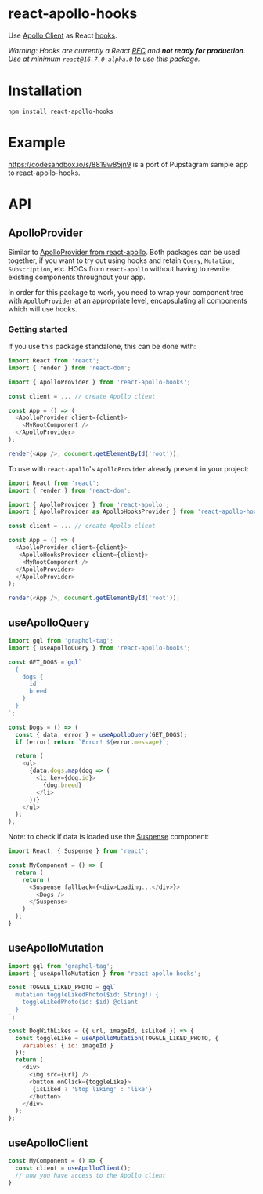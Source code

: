# react-apollo-hooks

Use [Apollo Client](https://github.com/apollographql/apollo-client) as React [hooks](https://reactjs.org/docs/hooks-intro.html).

_Warning: Hooks are currently a React [RFC](https://github.com/reactjs/rfcs/pull/68) and **not ready for production**. Use at minimum `react@16.7.0-alpha.0` to use this package._

# Installation

`npm install react-apollo-hooks`

# Example

<https://codesandbox.io/s/8819w85jn9> is a port of Pupstagram sample app to react-apollo-hooks.

# API

## ApolloProvider

Similar to [ApolloProvider from react-apollo](https://www.apollographql.com/docs/react/essentials/get-started.html#creating-provider). 
Both packages can be used together, if you want to try out using hooks and retain `Query`, `Mutation`, `Subscription`, etc. HOCs from `react-apollo` without having to rewrite existing components throughout your app.

In order for this package to work, you need to wrap your component tree with `ApolloProvider` at an appropriate level, encapsulating all components which will use hooks.

### Getting started
If you use this package standalone, this can be done with:

```javascript
import React from 'react';
import { render } from 'react-dom';

import { ApolloProvider } from 'react-apollo-hooks';

const client = ... // create Apollo client

const App = () => (
  <ApolloProvider client={client}>
    <MyRootComponent />
  </ApolloProvider>
);

render(<App />, document.getElementById('root'));
```

To use with `react-apollo`'s `ApolloProvider` already present in your project:

```javascript
import React from 'react';
import { render } from 'react-dom';

import { ApolloProvider } from 'react-apollo';
import { ApolloProvider as ApolloHooksProvider } from 'react-apollo-hooks';

const client = ... // create Apollo client

const App = () => (
  <ApolloProvider client={client}>
   <ApolloHooksProvider client={client}>
    <MyRootComponent />
  </ApolloProvider>
  </ApolloProvider>
);

render(<App />, document.getElementById('root'));
```

## useApolloQuery

```javascript
import gql from 'graphql-tag';
import { useApolloQuery } from 'react-apollo-hooks';

const GET_DOGS = gql`
  {
    dogs {
      id
      breed
    }
  }
`;

const Dogs = () => (
  const { data, error } = useApolloQuery(GET_DOGS);
  if (error) return `Error! ${error.message}`;

  return (
    <ul>
      {data.dogs.map(dog => (
        <li key={dog.id}>
          {dog.breed}
        </li>
      ))}
    </ul>
  );
);
```

Note: to check if data is loaded use the [Suspense](https://reactjs.org/docs/code-splitting.html#suspense) component:

```javascript
import React, { Suspense } from 'react';

const MyComponent = () => {
  return (
    return (
      <Suspense fallback={<div>Loading...</div>}>
        <Dogs />
      </Suspense>
    )
  );
}
```

## useApolloMutation

```javascript
import gql from 'graphql-tag';
import { useApolloMutation } from 'react-apollo-hooks';

const TOGGLE_LIKED_PHOTO = gql`
  mutation toggleLikedPhoto($id: String!) {
    toggleLikedPhoto(id: $id) @client
  }
`;

const DogWithLikes = ({ url, imageId, isLiked }) => {
  const toggleLike = useApolloMutation(TOGGLE_LIKED_PHOTO, {
    variables: { id: imageId }
  });
  return (
    <div>
      <img src={url} />
      <button onClick={toggleLike}>
       {isLiked ? 'Stop liking' : 'like'}
      </button>
    </div>
  );
};
```

## useApolloClient

```javascript
const MyComponent = () => {
  const client = useApolloClient();
  // now you have access to the Apollo client
}
```
